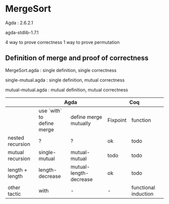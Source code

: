 # MergeSort

Agda : 2.6.2.1

agda-stdlib-1.7.1

4 way to prove correctness
1 way to prove permutation

## Definition of merge and proof of correctness
MergeSort.agda : single definition, single correctness

single-mutual.agda : single definition, mutual correctness

mutual-mutual.agda : mutual definition, mutual correctness


<table><thead><tr><th></th><th colspan="2">Agda</th><th colspan="2">Coq</th></tr></thead><tbody><tr><td></td><td>use `with` to <br>define merge</td><td>define merge <br>mutually</td><td>Fixpoint</td><td>function</td></tr><tr><td>nested<br>recursion</td><td>?</td><td>?</td><td>ok</td><td>todo</td></tr><tr><td>mutual<br>recursion</td><td>single-mutual</td><td>mutual-mutual</td><td>todo</td><td>todo</td></tr><tr><td>length + length</td><td>length-decrease</td><td>mutual-length-decrease</td><td>ok</td><td>todo</td></tr><tr><td>other tactic</td><td>with</td><td>-</td><td>-</td><td>functional induction</td></tr></tbody></table>
